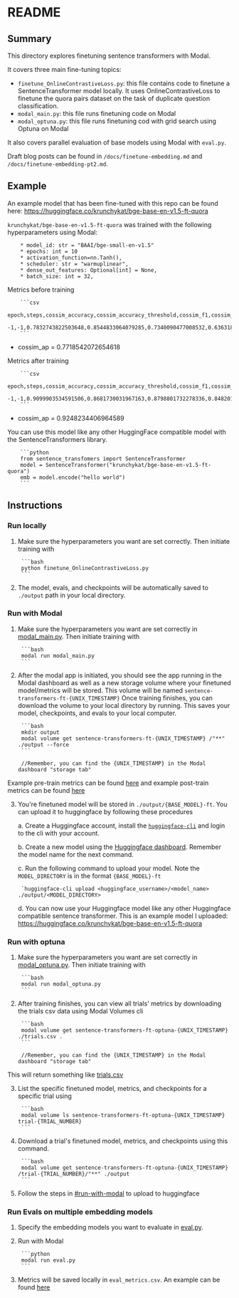 # README

## Summary

This directory explores finetuning sentence transformers with Modal.

It covers three main fine-tuning topics:

* `finetune_OnlineContrastiveLoss.py`: this file contains code to finetune a SentenceTransformer model locally. It uses OnlineContrastiveLoss to finetune the quora pairs dataset on the task of duplicate question classification.
* `modal_main.py`: this file runs finetuning code on Modal
* `modal_optuna.py`: this file runs finetuning cod with grid search using Optuna on Modal

It also covers parallel evaluation of base models using Modal with `eval.py`.

Draft blog posts can be found in `/docs/finetune-embedding.md` and `/docs/finetune-embedding-pt2.md`.

## Example

An example model that has been fine-tuned with this repo can be found here: <https://huggingface.co/krunchykat/bge-base-en-v1.5-ft-quora>

`krunchykat/bge-base-en-v1.5-ft-quora` was trained with the following hyperparameters using Modal:

        * model_id: str = "BAAI/bge-small-en-v1.5"
        * epochs: int = 10
        * activation_function=nn.Tanh(),
        * scheduler: str = "warmuplinear",
        * dense_out_features: Optional[int] = None,
        * batch_size: int = 32,

Metrics before training

        ```csv
        epoch,steps,cossim_accuracy,cossim_accuracy_threshold,cossim_f1,cossim_precision,cossim_recall,cossim_f1_threshold,cossim_ap,manhattan_accuracy,manhattan_accuracy_threshold,manhattan_f1,manhattan_precision,manhattan_recall,manhattan_f1_threshold,manhattan_ap,euclidean_accuracy,euclidean_accuracy_threshold,euclidean_f1,euclidean_precision,euclidean_recall,euclidean_f1_threshold,euclidean_ap,dot_accuracy,dot_accuracy_threshold,dot_f1,dot_precision,dot_recall,dot_f1_threshold,dot_ap
        -1,-1,0.7832743822503648,0.8544833064079285,0.7340090477008532,0.63631850675139,0.8671357055878771,0.8132455348968506,0.7718542072654618,0.7833733211308714,11.693254470825195,0.7333426926856661,0.6268420294724716,0.8834393180895684,13.734819412231445,0.7718763407421714,0.7832743822503648,0.5394750833511353,0.7340090477008532,0.63631850675139,0.8671357055878771,0.6111537218093872,0.7719264054777693,0.7832743822503648,0.8544832468032837,0.7340090477008532,0.63631850675139,0.8671357055878771,0.8132455348968506,0.7718060771210138
        ```

* cossim_ap = 0.7718542072654618

Metrics after training

        ```csv
        epoch,steps,cossim_accuracy,cossim_accuracy_threshold,cossim_f1,cossim_precision,cossim_recall,cossim_f1_threshold,cossim_ap,manhattan_accuracy,manhattan_accuracy_threshold,manhattan_f1,manhattan_precision,manhattan_recall,manhattan_f1_threshold,manhattan_ap,euclidean_accuracy,euclidean_accuracy_threshold,euclidean_f1,euclidean_precision,euclidean_recall,euclidean_f1_threshold,euclidean_ap,dot_accuracy,dot_accuracy_threshold,dot_f1,dot_precision,dot_recall,dot_f1_threshold,dot_ap
        -1,-1,0.9099903534591506,0.8681730031967163,0.8798801732278336,0.8482013936844749,0.9140170477607902,0.852232813835144,0.9248234406964589,0.9101387617799105,11.39983081817627,0.8795641740709514,0.8446686596910812,0.9174671898254634,12.09014892578125,0.9248780629159912,0.9099903534591506,0.5134725570678711,0.8798801732278336,0.8482013936844749,0.9140170477607902,0.5436307787895203,0.9249197879998878,0.9099903534591506,0.8681729435920715,0.8798801732278336,0.8482013936844749,0.9140170477607902,0.852232813835144,0.9247845722254051
        ```

* cossim_ap = 0.9248234406964589

You can use this model like any other HuggingFace compatible model with the SentenceTransformers library.

        ```python
        from sentence_transfomers import SentenceTransformer
        model = SentenceTransformer("krunchykat/bge-base-en-v1.5-ft-quora")
        emb = model.encode("hello world")
        ```

## Instructions

### Run locally 

1. Make sure the hyperparameters you want are set correctly. Then initiate training with

        ```bash
        python finetune_OnlineContrastiveLoss.py
        ```

2. The model, evals, and checkpoints will be automatically saved to `./output` path in your local directory.

### Run with Modal 

1. Make sure the hyperparameters you want are set correctly in [modal_main.py](./modal_main.py). Then initiate training with

        ```bash
        modal run modal_main.py
        ```

2. After the modal app is initiated, you should see the app running in the Modal dashboard as well as a new storage volume where your finetuned model/metrics will be stored. This volume will be named `sentence-transformers-ft-{UNIX_TIMESTAMP}` Once training finishes, you can download the volume to your local directory by running. This saves your model, checkpoints, and evals to your local computer.

        ```bash
        mkdir output
        modal volume get sentence-transformers-ft-{UNIX_TIMESTAMP} /"**" ./output --force
        ```

        //Remember, you can find the {UNIX_TIMESTAMP} in the Modal dashboard "storage tab"

Example pre-train metrics can be found [here](./examples/binary_classification_evaluation_pre_train_results.csv) and example post-train metrics can be found [here](./examples/binary_classification_evaluation_post_train_results.csv)

3. You're finetuned model will be stored in `./output/{BASE_MODEL}-ft`. You can upload it to huggingface by following these procedures

    a. Create a Huggingface account, install the [`huggingface-cli`](https://huggingface.co/docs/huggingface_hub/guides/cli) and login to the cli with your account.

    b. Create a new model using the [Huggingface dashboard](https://huggingface.co/new). Remember the model name for the next command.

    c. Run the following command to upload your model. Note the `MODEL_DIRECTORY` is in the format `{BASE_MODEL}-ft`

        `huggingface-cli upload <huggingface_username>/<model_name> ./output/<MODEL_DIRECTORY> 

    d. You can now use your Huggingface model like any other Huggingface compatible sentence transformer. This is an example model I uploaded: <https://huggingface.co/krunchykat/bge-base-en-v1.5-ft-quora>

### Run with optuna 

1. Make sure the hyperparameters you want are set correctly in [modal_optuna.py](./modal_optuna.py). Then initiate training with

        ```bash
        modal run modal_optuna.py
        ```
2. After training finishes, you can view all trials' metrics by downloading the trials csv data using Modal Volumes cli

        ```bash
        modal volume get sentence-transformers-ft-optuna-{UNIX_TIMESTAMP} ./trials.csv . 
        ```

        //Remember, you can find the {UNIX_TIMESTAMP} in the Modal dashboard "storage tab"

This will return something like [trials.csv](./examples/trials.csv)

3. List the specific finetuned model, metrics, and checkpoints for a specific trial using

        ```bash
        modal volume ls sentence-transformers-ft-optuna-{UNIX_TIMESTAMP} trial-{TRIAL_NUMBER}
        ```

4. Download a trial's finetuned model, metrics, and checkpoints using this command.

        ```bash
        modal volume get sentence-transformers-ft-optuna-{UNIX_TIMESTAMP} /trial-{TRIAL_NUMBER}/"**" ./output
        ```

5. Follow the steps in [#run-with-modal](#run-with-modal) to upload to huggingface

### Run Evals on multiple embedding models

1. Specify the embedding models you want to evaluate in [eval.py](./eval.py).

2. Run with Modal

        ```python
        modal run eval.py
        ```

3. Metrics will be saved locally in `eval_metrics.csv`. An example can be found [here](./examples/eval_metrics.csv)